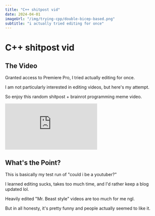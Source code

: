 ```yaml
---
title: "C++ shitpost vid"
date: 2024-04-01
imageUrl: "/img/trying-cpp/double-bicep-based.png"
subtitle: "i actually tried editing for once"
---
```


# C++ shitpost vid

## The Video

Granted access to Premiere Pro, I tried actually editing for once.

I am not particularly interested in editing videos, but here's my attempt.

So enjoy this random shitpost + brainrot programming meme video.

<div class="iframe-container landscape">
<iframe src="https://www.youtube.com/embed/POhGwp-ZNHM?si=2BUAeS-YCah4EM7d" title="YouTube video player" frameborder="0" allow="accelerometer; autoplay; clipboard-write; encrypted-media; gyroscope; picture-in-picture; web-share" referrerpolicy="strict-origin-when-cross-origin" allowfullscreen></iframe>
</div>

## What's the Point?

This is basically my test run of "could i be a youtuber?"

I learned editing sucks, takes too much time, and I'd rather keep a blog updated lol.

Heavily edited "Mr. Beast style" videos are too much for me ngl.

But in all honesty, it's pretty funny and people actually seemed to like it. 